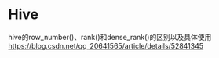 # Hive
hive的row_number()、rank()和dense_rank()的区别以及具体使用
https://blog.csdn.net/qq_20641565/article/details/52841345
